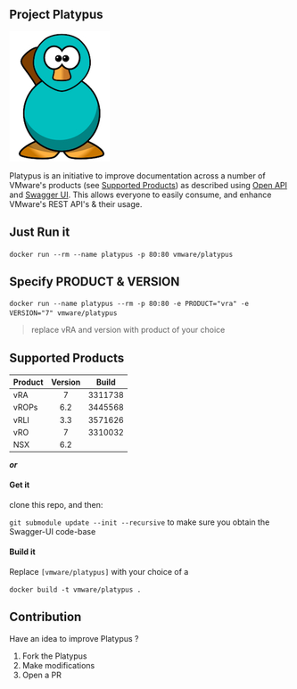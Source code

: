 ## Project Platypus
![](platypus.jpg)

Platypus is an initiative to improve documentation across a number of VMware's products (see [Supported Products](#supported-products)) as described using [Open API](https://openapis.org/) and [Swagger UI](http://swagger.io/swagger-ui/). This allows everyone to easily consume, and enhance VMware's REST API's & their usage.

## Just Run it

`docker run --rm --name platypus -p 80:80 vmware/platypus`

## Specify PRODUCT & VERSION

`docker run --name platypus --rm -p 80:80 -e PRODUCT="vra" -e VERSION="7" vmware/platypus`

> replace vRA and version with product of your choice

## Supported Products

| Product       | Version       | Build   |
| ------------- | :---:         | :---:   |
| vRA           | 7             | 3311738 |
| vROPs         | 6.2           | 3445568 |
| vRLI          | 3.3           | 3571626 |
| vRO           | 7             | 3310032 |
| NSX			      | 6.2		       	|    		  |


_**or**_

#### Get it

clone this repo, and then:

`git submodule update --init --recursive` to make sure you obtain the Swagger-UI code-base

#### Build it

Replace `[vmware/platypus]` with your choice of a

`docker build -t vmware/platypus .`


## Contribution

Have an idea to improve Platypus ?

1. Fork the Platypus
2. Make modifications
3. Open a PR
